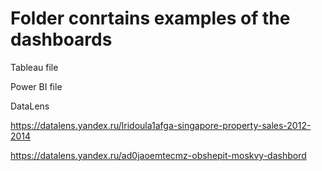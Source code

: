 # Folder conrtains examples of the dashboards

Tableau file

Power BI  file

DataLens 

https://datalens.yandex.ru/lridoula1afga-singapore-property-sales-2012-2014

https://datalens.yandex.ru/ad0jaoemtecmz-obshepit-moskvy-dashbord
